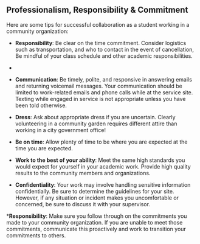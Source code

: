 ## Professionalism, Responsibility & Commitment

Here are some tips for successful collaboration as a student working in a community organization:

* __Responsibility__: Be clear on the time commitment. Consider logistics such as transportation, and who to contact in the event of cancellation,  Be mindful of your class schedule and other academic responsibilities.
* 
* __Communication__: Be timely, polite, and responsive in answering emails and returning voicemail messages. Your communication should be limited to work-related emails and phone calls while at the service site. Texting while engaged in service is not appropriate unless you have been told otherwise.

* __Dress__: Ask about appropriate dress if you are uncertain. Clearly volunteering in a community garden requires different attire than working in a city government office!

* __Be on time__: Allow plenty of time to be where you are expected at the time you are expected.

* __Work to the best of your ability__: Meet the same high standards you would expect for yourself in your academic work. Provide high quality results to the community members and organizations.

* __Confidentiality__: Your work may involve handling sensitive information confidentially. Be sure to determine the guidelines for your site. However, if any situation or incident makes you uncomfortable or concerned, be sure to discuss it with your supervisor.

*__Responsibility__: Make sure you follow through on the commitments you made to your community organization.  If you are unable to meet those commitments, communicate this proactively and work to transition your commitments to others. 

